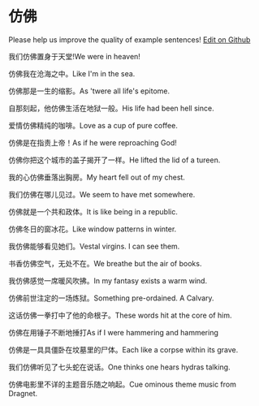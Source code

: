 # 仿佛

Please help us improve the quality of example sentences! [Edit on Github](https://github.com/jiyushe/jiyu-example-sentence-source/blob/main/chinese/fangfu.md)

<p><span class="chinese">我们仿佛置身于天堂!</span><span class="english">We were in heaven!</span></p>

<p><span class="chinese">仿佛我在沧海之中。</span><span class="english">Like I'm in the sea.</span></p>

<p><span class="chinese">仿佛那是一生的缩影。</span><span class="english">As 'twere all life's epitome.</span></p>

<p><span class="chinese">自那刻起，他仿佛生活在地狱一般。</span><span class="english">His life had been hell since.</span></p>

<p><span class="chinese">爱情仿佛精纯的咖啡。</span><span class="english">Love as a cup of pure coffee.</span></p>

<p><span class="chinese">仿佛是在指责上帝！</span><span class="english">As if he were reproaching God!</span></p>

<p><span class="chinese">仿佛你把这个城市的盖子揭开了一样。</span><span class="english">He lifted the lid of a tureen.</span></p>

<p><span class="chinese">我的心仿佛垂落出胸房。</span><span class="english">My heart fell out of my chest.</span></p>

<p><span class="chinese">我们仿佛在哪儿见过。</span><span class="english">We seem to have met somewhere.</span></p>

<p><span class="chinese">仿佛就是一个共和政体。</span><span class="english">It is like being in a republic.</span></p>

<p><span class="chinese">仿佛冬日的窗冰花。</span><span class="english">Like window patterns in winter.</span></p>

<p><span class="chinese">我仿佛能够看见她们。</span><span class="english">Vestal virgins. I can see them.</span></p>

<p><span class="chinese">书香仿佛空气，无处不在。</span><span class="english">We breathe but the air of books.</span></p>

<p><span class="chinese">我仿佛感觉一席暖风吹拂。</span><span class="english">In my fantasy exists a warm wind.</span></p>

<p><span class="chinese">仿佛前世注定的一场炼狱。</span><span class="english">Something pre-ordained. A Calvary.</span></p>

<p><span class="chinese">这话仿佛一拳打中了他的命根子。</span><span class="english">These words hit at the core of him.</span></p>

<p><span class="chinese">仿佛在用锤子不断地捶打</span><span class="english">As if I were hammering and hammering</span></p>

<p><span class="chinese">仿佛是一具具僵卧在坟墓里的尸体。</span><span class="english">Each like a corpse within its grave.</span></p>

<p><span class="chinese">我们仿佛听见了七头蛇在说话。</span><span class="english">One thinks one hears hydras talking.</span></p>

<p><span class="chinese">仿佛电影里不详的主题音乐随之响起。</span><span class="english">Cue ominous theme music from Dragnet.</span></p>

